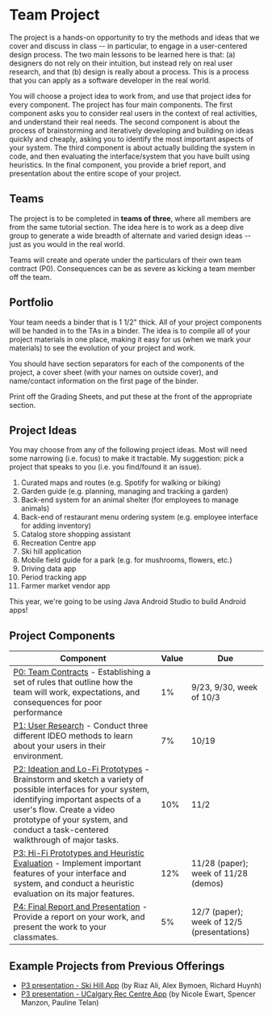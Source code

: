 # Team Project

The project is a hands-on opportunity to try the methods and ideas that we cover and discuss in class -- in particular, to engage in a user-centered design process. The two main lessons to be learned here is that: (a) designers do not rely on their intuition, but instead rely on real user research, and that (b) design is really about a process. This is a process that you can apply as a software developer in the real world.

You will choose a project idea to work from, and use that project idea for every component. The project has four main components. The first component asks you to consider real users in the context of real activities, and understand their real needs. The second component is about the process of brainstorming and iteratively developing and building on ideas quickly and cheaply, asking you to identify the most important aspects of your system. The third component is about actually building the system in code, and then evaluating the interface/system that you have built using heuristics. In the final component, you provide a brief report, and presentation about the entire scope of your project.

## Teams

The project is to be completed in **teams of three**, where all members are from the same tutorial section. The idea here is to work as a deep dive group to generate a wide breadth of alternate and varied design ideas -- just as you would in the real world.

Teams will create and operate under the particulars of their own team contract (P0). Consequences can be as severe as kicking a team member off the team.

## Portfolio

Your team needs a binder that is 1 1/2" thick. All of your project components will be handed in to the TAs in a binder. The idea is to compile all of your project materials in one place, making it easy for us (when we mark your materials) to see the evolution of your project and work.

You should have section separators for each of the components of the project, a cover sheet (with your names on outside cover), and name/contact information on the first page of the binder.

Print off the Grading Sheets, and put these at the front of the appropriate section.

## Project Ideas
You may choose from any of the following project ideas. Most will need some narrowing (i.e. focus) to make it tractable. My suggestion: pick a project that speaks to you (i.e. you find/found it an issue).

1. Curated maps and routes (e.g. Spotify for walking or biking)
2. Garden guide (e.g. planning, managing and tracking a garden)
3. Back-end system for an animal shelter (for employees to manage animals)
4. Back-end of restaurant menu ordering system (e.g. employee interface for adding inventory)
5. Catalog store shopping assistant
6. Recreation Centre app
7. Ski hill application
8. Mobile field guide for a park (e.g. for mushrooms, flowers, etc.)
9. Driving data app
10. Period tracking app
11. Farmer market vendor app

This year, we're going to be using Java Android Studio to build Android apps!

<!--
* Kid-friendly Web Browser: design a web browser for young children.
* Cooking Instructor: design a system that can be used to prepare and cook a recipe.
* Bus ticking kiosk: design a system for travellers in the terminal building.
* Course registration system: redesign PeopleSoft!
* Something of your choosing (note that this choice needs to be cleared by your TA by the time P0 is due)
*
-->

## Project Components
| Component | Value | Due |
| --------- | ----- | --- |
| [P0: Team Contracts](p0.md) - Establishing a set of rules that outline how the team will work, expectations, and consequences for poor performance | 1% | 9/23, 9/30, week of 10/3 |
| [P1: User Research](p1.md) - Conduct three different IDEO methods to learn about your users in their environment. | 7% | 10/19 |
| [P2: Ideation and Lo-Fi Prototypes](p2.md) - Brainstorm and sketch a variety of possible interfaces for your system, identifying important aspects of a user's flow. Create a video prototype of your system, and conduct a task-centered walkthrough of major tasks. | 10% | 11/2 |
| [P3: Hi-Fi Prototypes and Heuristic Evaluation](p3.md) - Implement important features of your interface and system, and conduct a heuristic evaluation on its major features. | 12% | 11/28 (paper); week of 11/28 (demos) |
| [P4: Final Report and Presentation](p4.md) - Provide a report on your work, and present the work to your classmates. | 5% | 12/7 (paper); week of 12/5 (presentations) |

## Example Projects from Previous Offerings

* [P3 presentation - Ski Hill App](http://hcitang.org/uploads/Teaching/481-P3-AlexRichardRiaz.mp4) (by Riaz Ali, Alex Bymoen, Richard Huynh)
* [P3 presentation - UCalgary Rec Centre App](http://hcitang.org/uploads/Teaching/481-P3-PaulineNicoleSpencer.mp4) (by Nicole Ewart, Spencer Manzon, Pauline Telan)